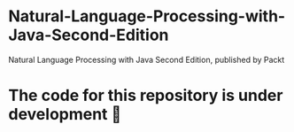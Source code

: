 # Natural-Language-Processing-with-Java-Second-Edition
Natural Language Processing with Java Second Edition, published by Packt
# The code for this repository is under development :construction_worker:
